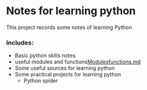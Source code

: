 # Notes for learning python

This project records some notes of learning Python



### Includes:

+  Basic python skills notes
  + useful modules and functions[Modulesfunctions.md](https://github.com/RinLinux/Auto_python/blob/master/Modulesfunctions.md) 
+ Some useful sources for learning python
+ Some practical projects for learning python
  + Python spider

